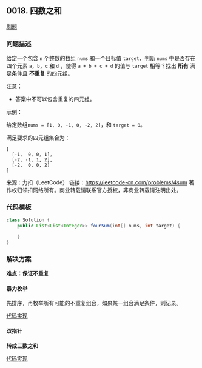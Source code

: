 <script src="https://cdn.bootcss.com/mathjax/2.7.7/MathJax.js?config=TeX-AMS-MML_HTMLorMML"></script>

## 0018. 四数之和

[刷题](qu0018/solu/Solution.java)

### 问题描述

给定一个包含 `n` 个整数的数组 `nums` 和一个目标值 `target`，判断 `nums` 中是否存在四个元素 `a`，`b`，`c` 和 `d` ，使得 `a + b + c + d` 的值与 `target` 相等？找出 **所有** 满足条件且 **不重复** 的四元组。

注意：

* 答案中不可以包含重复的四元组。

示例：

给定数组`nums = [1, 0, -1, 0, -2, 2]`，和 `target = 0`。

满足要求的四元组集合为：

```
[
  [-1,  0, 0, 1],
  [-2, -1, 1, 2],
  [-2,  0, 0, 2]
]
```

来源：力扣（LeetCode）
链接：https://leetcode-cn.com/problems/4sum
著作权归领扣网络所有。商业转载请联系官方授权，非商业转载请注明出处。


### 代码模板

``` java
class Solution {
    public List<List<Integer>> fourSum(int[] nums, int target) {

    }
}
```

### 解决方案

**难点：保证不重复**

#### 暴力枚举

先排序，再枚举所有可能的不重复组合，如果某一组合满足条件，则记录。

[代码实现](qu0018/solu1/Solution.java)


#### 双指针

**转成三数之和**

[代码实现](qu0018/solu2/Solution.java)



